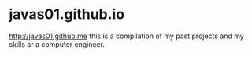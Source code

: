 # javas01.github.io
http://javas01.github.me
this is a compilation of my past projects and my skills ar a computer engineer.
